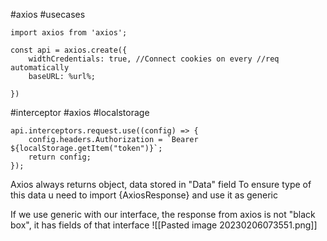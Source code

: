 #axios #usecases

```
import axios from 'axios';

const api = axios.create({
	widthCredentials: true, //Connect cookies on every //req automatically
	baseURL: %url%;
	
})
```

#interceptor #axios #localstorage
```
api.interceptors.request.use((config) => {
	config.headers.Authorization = `Bearer ${localStorage.getItem("token")}`;
	return config;
});
```

Axios always returns object, data stored in "Data" field
To ensure type of this data u need to import {AxiosResponse} and use it as generic

If we use generic with our interface, the response from axios is not "black box", it has fields of that interface
![[Pasted image 20230206073551.png]]


```
```